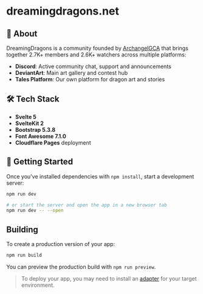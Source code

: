 # dreamingdragons.net

## 🐉 About

DreamingDragons is a community founded by [ArchangelGCA](https://archangelgca.eu) that brings together 2.7K+ members and 2.6K+ watchers across multiple platforms:

- **Discord**: Active community chat, support and announcements
- **DeviantArt**: Main art gallery and contest hub
- **Tales Platform**: Our own platform for dragon art and stories

## 🛠️ Tech Stack

- **Svelte 5**
- **SvelteKit 2**
- **Bootstrap 5.3.8**
- **Font Awesome 7.1.0**
- **Cloudflare Pages** deployment

## 🚀 Getting Started

Once you've installed dependencies with `npm install`, start a development server:

```sh
npm run dev

# or start the server and open the app in a new browser tab
npm run dev -- --open
```

## Building

To create a production version of your app:

```sh
npm run build
```

You can preview the production build with `npm run preview`.

> To deploy your app, you may need to install an [adapter](https://svelte.dev/docs/kit/adapters) for your target environment.
